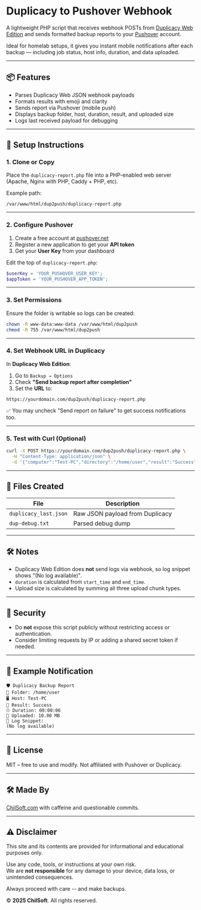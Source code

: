 # Duplicacy to Pushover Webhook

A lightweight PHP script that receives webhook POSTs from [Duplicacy Web Edition](https://duplicacy.com) and sends formatted backup reports to your [Pushover](https://pushover.net) account.

Ideal for homelab setups, it gives you instant mobile notifications after each backup — including job status, host info, duration, and data uploaded.

___

## 📦 Features

- Parses Duplicacy Web JSON webhook payloads
- Formats results with emoji and clarity
- Sends report via Pushover (mobile push)
- Displays backup folder, host, duration, result, and uploaded size
- Logs last received payload for debugging

___

## 🚀 Setup Instructions

### 1. Clone or Copy

Place the `duplicacy-report.php` file into a PHP-enabled web server (Apache, Nginx with PHP, Caddy + PHP, etc).

Example path:
```
/var/www/html/dup2push/duplicacy-report.php
```

---

### 2. Configure Pushover

1. Create a free account at [pushover.net](https://pushover.net)
2. Register a new application to get your **API token**
3. Get your **User Key** from your dashboard

Edit the top of `duplicacy-report.php`:

```php
$userKey = 'YOUR_PUSHOVER_USER_KEY';
$appToken = 'YOUR_PUSHOVER_APP_TOKEN';
```

---

### 3. Set Permissions

Ensure the folder is writable so logs can be created:

```bash
chown -R www-data:www-data /var/www/html/dup2push
chmod -R 755 /var/www/html/dup2push
```

---

### 4. Set Webhook URL in Duplicacy

In **Duplicacy Web Edition**:

1. Go to `Backup → Options`
2. Check **"Send backup report after completion"**
3. Set the **URL** to:

```
https://yourdomain.com/dup2push/duplicacy-report.php
```

✅ You may uncheck "Send report on failure" to get success notifications too.

---

### 5. Test with Curl (Optional)

```bash
curl -X POST https://yourdomain.com/dup2push/duplicacy-report.php \
  -H "Content-Type: application/json" \
  -d '{"computer":"Test-PC","directory":"/home/user","result":"Success","start_time":1752937103,"end_time":1752937109,"uploaded_chunk_size":0,"uploaded_file_chunk_size":10485760,"uploaded_metadata_chunk_size":4096}'
```

---

## 📝 Files Created

| File                  | Description                     |
|-----------------------|----------------------------------|
| `duplicacy_last.json` | Raw JSON payload from Duplicacy |
| `dup-debug.txt`       | Parsed debug dump               |

___

## 🛠️ Notes

- Duplicacy Web Edition does **not** send logs via webhook, so log snippet shows "(No log available)".
- `duration` is calculated from `start_time` and `end_time`.
- Upload size is calculated by summing all three upload chunk types.

___

## 🔐 Security

- Do **not** expose this script publicly without restricting access or authentication.
- Consider limiting requests by IP or adding a shared secret token if needed.

___

## 📲 Example Notification

```
🛡️ Duplicacy Backup Report
📂 Folder: /home/user
🖥️ Host: Test-PC
📅 Result: Success
⏱ Duration: 00:00:06
💾 Uploaded: 10.00 MB
📄 Log Snippet:
(No log available)
```

___

## 📜 License

MIT – free to use and modify. Not affiliated with Pushover or Duplicacy.

___

## 🛠 Made By

[ChilSoft.com](https://chilsoft.com) with caffeine and questionable commits.

___

## ⚠️ Disclaimer

This site and its contents are provided for informational and educational purposes only.

Use any code, tools, or instructions at your own risk.  
We are **not responsible** for any damage to your device, data loss, or unintended consequences.

Always proceed with care -- and make backups.

© **2025 ChilSoft**. All rights reserved.

